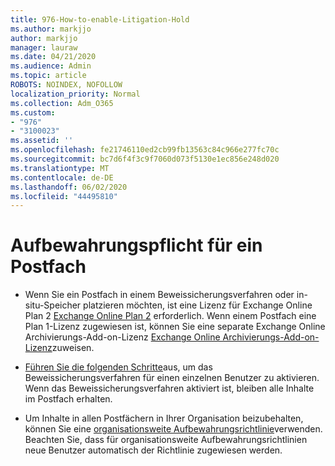 ```yaml
---
title: 976-How-to-enable-Litigation-Hold
ms.author: markjjo
author: markjjo
manager: lauraw
ms.date: 04/21/2020
ms.audience: Admin
ms.topic: article
ROBOTS: NOINDEX, NOFOLLOW
localization_priority: Normal
ms.collection: Adm_O365
ms.custom:
- "976"
- "3100023"
ms.assetid: ''
ms.openlocfilehash: fe21746110ed2cb99fb13563c84c966e277fc70c
ms.sourcegitcommit: bc7d6f4f3c9f7060d073f5130e1ec856e248d020
ms.translationtype: MT
ms.contentlocale: de-DE
ms.lasthandoff: 06/02/2020
ms.locfileid: "44495810"
---
```

# <a name="place-a-mailbox-on-legal-hold"></a>Aufbewahrungspflicht für ein Postfach

- Wenn Sie ein Postfach in einem Beweissicherungsverfahren oder in-situ-Speicher platzieren möchten, ist eine Lizenz für Exchange Online Plan 2 [Exchange Online Plan 2](https://docs.microsoft.com/office365/servicedescriptions/office-365-platform-service-description/office-365-plan-options) erforderlich. Wenn einem Postfach eine Plan 1-Lizenz zugewiesen ist, können Sie eine separate Exchange Online Archivierungs-Add-on-Lizenz [Exchange Online Archivierungs-Add-on-Lizenz](https://docs.microsoft.com/office365/servicedescriptions/exchange-online-archiving-service-description)zuweisen.

- [Führen Sie die folgenden Schritte](https://docs.microsoft.com/microsoft-365/compliance/create-a-litigation-hold)aus, um das Beweissicherungsverfahren für einen einzelnen Benutzer zu aktivieren. Wenn das Beweissicherungsverfahren aktiviert ist, bleiben alle Inhalte im Postfach erhalten.

- Um Inhalte in allen Postfächern in Ihrer Organisation beizubehalten, können Sie eine [organisationsweite Aufbewahrungsrichtlinie](https://docs.microsoft.com/microsoft-365/compliance/retention-policies#applying-a-retention-policy-to-an-entire-organization-or-specific-locations)verwenden. Beachten Sie, dass für organisationsweite Aufbewahrungsrichtlinien neue Benutzer automatisch der Richtlinie zugewiesen werden.
